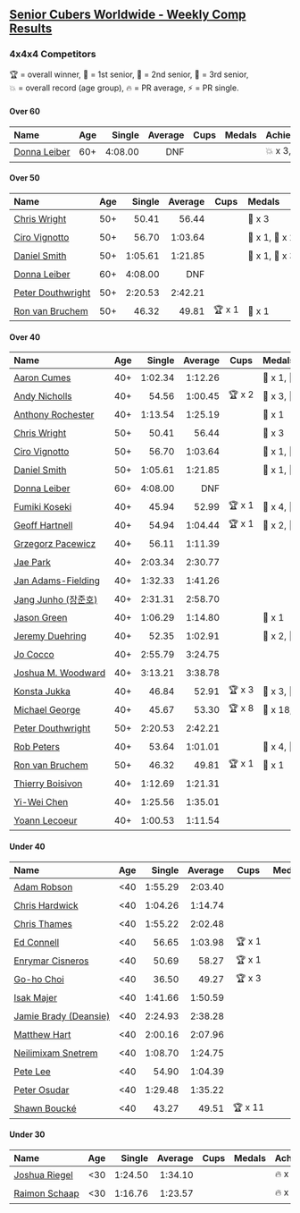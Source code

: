 <style>table {white-space: nowrap;}</style>

## [Senior Cubers Worldwide - Weekly Comp Results](/scw-comp/results/)
### 4x4x4 Competitors

<span style="white-space: nowrap;">🏆 = overall winner</span>, <span style="white-space: nowrap;">🥇 = 1st senior</span>, <span style="white-space: nowrap;">🥈 = 2nd senior</span>, <span style="white-space: nowrap;">🥉 = 3rd senior</span>, <span style="white-space: nowrap;">💥 = overall record (age group)</span>, <span style="white-space: nowrap;">🔥 = PR average</span>, <span style="white-space: nowrap;">⚡ = PR single</span>.

#### Over 60

| Name | Age | Single | Average | Cups | Medals | Achievements |
| :-- | :--: | --: | --: | :--: | :-- | :-- |
| [Donna Leiber](../../persons/donna_leiber/444.md) | 60+ | 4:08.00 | DNF |  |  | 💥 x 3, ⚡ x 3 |

#### Over 50

| Name | Age | Single | Average | Cups | Medals | Achievements |
| :-- | :--: | --: | --: | :--: | :-- | :-- |
| [Chris Wright](../../persons/chris_wright/444.md) | 50+ | 50.41 | 56.44 |  | 🥈 x 3 | 💥 x 1, 🔥 x 1, ⚡ x 1 |
| [Ciro Vignotto](../../persons/ciro_vignotto/444.md) | 50+ | 56.70 | 1:03.64 |  | 🥇 x 1, 🥈 x 2, 🥉 x 1 | 🔥 x 4, ⚡ x 1 |
| [Daniel Smith](../../persons/daniel_smith/444.md) | 50+ | 1:05.61 | 1:21.85 |  | 🥈 x 1, 🥉 x 3 | 💥 x 1, 🔥 x 5, ⚡ x 6 |
| [Donna Leiber](../../persons/donna_leiber/444.md) | 60+ | 4:08.00 | DNF |  |  | 💥 x 3, ⚡ x 3 |
| [Peter Douthwright](../../persons/peter_douthwright/444.md) | 50+ | 2:20.53 | 2:42.21 |  |  | 🔥 x 2, ⚡ x 3 |
| [Ron van Bruchem](../../persons/ron_van_bruchem/444.md) | 50+ | 46.32 | 49.81 | 🏆 x 1 | 🥇 x 1 | 💥 x 1, 🔥 x 1, ⚡ x 1 |

#### Over 40

| Name | Age | Single | Average | Cups | Medals | Achievements |
| :-- | :--: | --: | --: | :--: | :-- | :-- |
| [Aaron Cumes](../../persons/aaron_cumes/444.md) | 40+ | 1:02.34 | 1:12.26 |  | 🥈 x 1, 🥉 x 6 | 🔥 x 9, ⚡ x 6 |
| [Andy Nicholls](../../persons/andy_nicholls/444.md) | 40+ | 54.56 | 1:00.45 | 🏆 x 2 | 🥇 x 3, 🥈 x 8, 🥉 x 1 | 🔥 x 5, ⚡ x 4 |
| [Anthony Rochester](../../persons/anthony_rochester/444.md) | 40+ | 1:13.54 | 1:25.19 |  | 🥉 x 1 | 🔥 x 2, ⚡ x 3 |
| [Chris Wright](../../persons/chris_wright/444.md) | 50+ | 50.41 | 56.44 |  | 🥈 x 3 | 💥 x 1, 🔥 x 1, ⚡ x 1 |
| [Ciro Vignotto](../../persons/ciro_vignotto/444.md) | 50+ | 56.70 | 1:03.64 |  | 🥇 x 1, 🥈 x 2, 🥉 x 1 | 🔥 x 4, ⚡ x 1 |
| [Daniel Smith](../../persons/daniel_smith/444.md) | 50+ | 1:05.61 | 1:21.85 |  | 🥈 x 1, 🥉 x 3 | 💥 x 1, 🔥 x 5, ⚡ x 6 |
| [Donna Leiber](../../persons/donna_leiber/444.md) | 60+ | 4:08.00 | DNF |  |  | 💥 x 3, ⚡ x 3 |
| [Fumiki Koseki](../../persons/fumiki_koseki/444.md) | 40+ | 45.94 | 52.99 | 🏆 x 1 | 🥇 x 4, 🥈 x 3 | 🔥 x 3, ⚡ x 2 |
| [Geoff Hartnell](../../persons/geoff_hartnell/444.md) | 40+ | 54.94 | 1:04.44 | 🏆 x 1 | 🥇 x 2, 🥈 x 3, 🥉 x 10 | 🔥 x 4, ⚡ x 6 |
| [Grzegorz Pacewicz](../../persons/grzegorz_pacewicz/444.md) | 40+ | 56.11 | 1:11.39 |  |  | 🔥 x 1, ⚡ x 1 |
| [Jae Park](../../persons/jae_park/444.md) | 40+ | 2:03.34 | 2:30.77 |  |  | 🔥 x 1, ⚡ x 2 |
| [Jan Adams-Fielding](../../persons/jan_adams_fielding/444.md) | 40+ | 1:32.33 | 1:41.26 |  |  | 🔥 x 6, ⚡ x 4 |
| [Jang Junho (장준호)](../../persons/jang_junho/444.md) | 40+ | 2:31.31 | 2:58.70 |  |  | 🔥 x 1, ⚡ x 1 |
| [Jason Green](../../persons/jason_green/444.md) | 40+ | 1:06.29 | 1:14.80 |  | 🥈 x 1 | 🔥 x 2, ⚡ x 2 |
| [Jeremy Duehring](../../persons/jeremy_duehring/444.md) | 40+ | 52.35 | 1:02.91 |  | 🥈 x 2, 🥉 x 7 | 🔥 x 2, ⚡ x 2 |
| [Jo Cocco](../../persons/jo_cocco/444.md) | 40+ | 2:55.79 | 3:24.75 |  |  | 🔥 x 2, ⚡ x 3 |
| [Joshua M. Woodward](../../persons/joshua_m_woodward/444.md) | 40+ | 3:13.21 | 3:38.78 |  |  | 🔥 x 1, ⚡ x 1 |
| [Konsta Jukka](../../persons/konsta_jukka/444.md) | 40+ | 46.84 | 52.91 | 🏆 x 3 | 🥇 x 3, 🥈 x 1, 🥉 x 2 | 🔥 x 5, ⚡ x 5 |
| [Michael George](../../persons/michael_george/444.md) | 40+ | 45.67 | 53.30 | 🏆 x 8 | 🥇 x 18, 🥈 x 3 | 💥 x 3, 🔥 x 2, ⚡ x 2 |
| [Peter Douthwright](../../persons/peter_douthwright/444.md) | 50+ | 2:20.53 | 2:42.21 |  |  | 🔥 x 2, ⚡ x 3 |
| [Rob Peters](../../persons/rob_peters/444.md) | 40+ | 53.64 | 1:01.01 |  | 🥈 x 4, 🥉 x 1 | 🔥 x 3, ⚡ x 2 |
| [Ron van Bruchem](../../persons/ron_van_bruchem/444.md) | 50+ | 46.32 | 49.81 | 🏆 x 1 | 🥇 x 1 | 💥 x 1, 🔥 x 1, ⚡ x 1 |
| [Thierry Boisivon](../../persons/thierry_boisivon/444.md) | 40+ | 1:12.69 | 1:21.31 |  |  | 🔥 x 2, ⚡ x 3 |
| [Yi-Wei Chen](../../persons/yi_wei_chen/444.md) | 40+ | 1:25.56 | 1:35.01 |  |  | 🔥 x 2, ⚡ x 2 |
| [Yoann Lecoeur](../../persons/yoann_lecoeur/444.md) | 40+ | 1:00.53 | 1:11.54 |  |  | 🔥 x 2, ⚡ x 1 |

#### Under 40

| Name | Age | Single | Average | Cups | Medals | Achievements |
| :-- | :--: | --: | --: | :--: | :-- | :-- |
| [Adam Robson](../../persons/adam_robson/444.md) | <40 | 1:55.29 | 2:03.40 |  |  | 🔥 x 1, ⚡ x 2 |
| [Chris Hardwick](../../persons/chris_hardwick/444.md) | <40 | 1:04.26 | 1:14.74 |  |  | 🔥 x 2, ⚡ x 2 |
| [Chris Thames](../../persons/chris_thames/444.md) | <40 | 1:55.22 | 2:02.48 |  |  | 🔥 x 4, ⚡ x 4 |
| [Ed Connell](../../persons/ed_connell/444.md) | <40 | 56.65 | 1:03.98 | 🏆 x 1 |  | 🔥 x 4, ⚡ x 4 |
| [Enrymar Cisneros](../../persons/enrymar_cisneros/444.md) | <40 | 50.69 | 58.27 | 🏆 x 1 |  | 🔥 x 1, ⚡ x 2 |
| [Go-ho Choi](../../persons/go_ho_choi/444.md) | <40 | 36.50 | 49.27 | 🏆 x 3 |  | 💥 x 4, 🔥 x 3, ⚡ x 5 |
| [Isak Majer](../../persons/isak_majer/444.md) | <40 | 1:41.66 | 1:50.59 |  |  | 🔥 x 1, ⚡ x 1 |
| [Jamie Brady (Deansie)](../../persons/jamie_brady/444.md) | <40 | 2:24.93 | 2:38.28 |  |  | 🔥 x 1, ⚡ x 1 |
| [Matthew Hart](../../persons/matthew_hart/444.md) | <40 | 2:00.16 | 2:07.96 |  |  | 🔥 x 1, ⚡ x 1 |
| [Neilimixam Snetrem](../../persons/neilimixam_snetrem/444.md) | <40 | 1:08.70 | 1:24.75 |  |  | 🔥 x 1, ⚡ x 1 |
| [Pete Lee](../../persons/pete_lee/444.md) | <40 | 54.90 | 1:04.39 |  |  | 🔥 x 7, ⚡ x 8 |
| [Peter Osudar](../../persons/peter_osudar/444.md) | <40 | 1:29.48 | 1:35.22 |  |  | 🔥 x 1, ⚡ x 1 |
| [Shawn Boucké](../../persons/shawn_boucke/444.md) | <40 | 43.27 | 49.51 | 🏆 x 11 |  | 💥 x 1, 🔥 x 1, ⚡ x 7 |

#### Under 30

| Name | Age | Single | Average | Cups | Medals | Achievements |
| :-- | :--: | --: | --: | :--: | :-- | :-- |
| [Joshua Riegel](../../persons/joshua_riegel/444.md) | <30 | 1:24.50 | 1:34.10 |  |  | 🔥 x 3, ⚡ x 3 |
| [Raimon Schaap](../../persons/raimon_schaap/444.md) | <30 | 1:16.76 | 1:23.57 |  |  | 🔥 x 3, ⚡ x 2 |


<!-- Global site tag (gtag.js) - Google Analytics -->
<script async src="https://www.googletagmanager.com/gtag/js?id=UA-86348435-3"></script>
<script>window.dataLayer = window.dataLayer || []; function gtag() {dataLayer.push(arguments);} gtag('js', new Date()); gtag('config', 'UA-86348435-3');</script>
